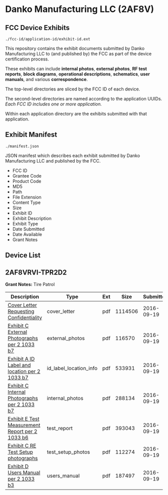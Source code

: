 # Danko Manufacturing LLC (2AF8V)
## FCC Device Exhibits

```
./fcc-id/application-id/exhibit-id.ext
```

This repository contains the exhibit documents submitted by Danko Manufacturing LLC to (and published by) the FCC as part of the device certification process.

These exhibits can include **internal photos**, **external photos**, **RF test reports**, **block diagrams**, **operational descriptions**, **schematics**, **user manuals**, and various **correspondence**.

The top-level directories are sliced by the FCC ID of each device.

The second-level directories are named according to the application UUIDs. *Each FCC ID includes one or more application.*

Within each application directory are the exhibits submitted with that application. 

## Exhibit Manifest

```
./manifest.json
```

JSON manifest which describes each exhibit submitted by Danko Manufacturing LLC and published by the FCC.

- FCC ID
- Grantee Code
- Product Code
- MD5
- Path
- File Extension
- Content Type
- Size
- Exhibit ID
- Exhibit Description
- Exhibit Type
- Date Submitted
- Date Available
- Grant Notes

## Device List
## 2AF8VRVI-TPR2D2
**Grant Notes:** Tire Patrol

| Description | Type | Ext | Size | Submitted | Available |
| ----------- | ---- | --- | ---- | --------- | --------- |
| [Cover Letter Requesting Confidentiality](2AF8VRVI-TPR2D2/6e17f26349786775fd2cceddacc3d924/3138087.pdf) | cover_letter | pdf | 1114506 | 2016-09-19 | 2016-09-19 |
| [Exhibit C External Photographs per 2 1033 b7](2AF8VRVI-TPR2D2/6e17f26349786775fd2cceddacc3d924/3138082.pdf) | external_photos | pdf | 116570 | 2016-09-19 | 2016-09-19 |
| [Exhibit A ID Label and location per 2 1033 b7](2AF8VRVI-TPR2D2/6e17f26349786775fd2cceddacc3d924/3138078.pdf) | id_label_location_info | pdf | 533931 | 2016-09-19 | 2016-09-19 |
| [Exhibit C Internal Photographs per 2 1033 b7](2AF8VRVI-TPR2D2/6e17f26349786775fd2cceddacc3d924/3138083.pdf) | internal_photos | pdf | 288134 | 2016-09-19 | 2016-09-19 |
| [Exhibit E Test Measurement Report per 2 1033 b6](2AF8VRVI-TPR2D2/6e17f26349786775fd2cceddacc3d924/3138086.pdf) | test_report | pdf | 393043 | 2016-09-19 | 2016-09-19 |
| [Exhibit C RE Test Setup photographs](2AF8VRVI-TPR2D2/6e17f26349786775fd2cceddacc3d924/3138084.pdf) | test_setup_photos | pdf | 112274 | 2016-09-19 | 2016-09-19 |
| [Exhibit D Users Manual per 2 1033 b3](2AF8VRVI-TPR2D2/6e17f26349786775fd2cceddacc3d924/3138085.pdf) | users_manual | pdf | 187497 | 2016-09-19 | 2016-09-19 |
